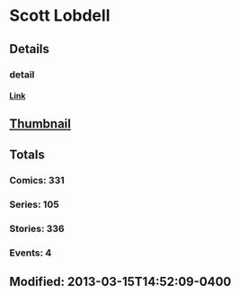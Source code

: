 # Scott  Lobdell 
## Details
### detail
#### [Link](http://marvel.com/comics/creators/3637/scott_lobdell?utm_campaign=apiRef&utm_source=225578a89fc76f3d20fbffda5d17a88d)
## [Thumbnail](http://i.annihil.us/u/prod/marvel/i/mg/b/40/image_not_available.jpg)
## Totals
### Comics: 331
### Series: 105
### Stories: 336
### Events: 4
## Modified: 2013-03-15T14:52:09-0400